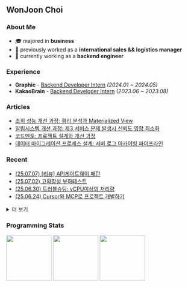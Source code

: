 <h2>WonJoon Choi</h2>          

<div>
<!--    <a href="https://wakatime.com/@0fdda08b-5c79-4fbb-9158-8f978430c932"><img src="https://wakatime.com/badge/user/0fdda08b-5c79-4fbb-9158-8f978430c932.svg" alt="Total time coded since Jan 21 2023" /></a> -->
<!--   <img src="https://hits.seeyoufarm.com/api/count/incr/badge.svg?url=https%3A%2F%2Fgithub.com%2F724thomas&count_bg=%23555555&title_bg=%23555555&icon=&icon_color=%23E7E7E7&title=hits&edge_flat=false"/> -->
</div>

### About Me

- 🎓 majored in **business**
- 🛫 previously worked as a **international sales && logistics manager**
- 🚀 currently working as a **backend engineer**

### Experience
- <b>Graphic</b> - [Backend Developer Intern](https://wonjoon.gitbook.io/joons-til/reviews/graphic-intern-review) <i>(2024.01 ~ 2024.05)</i>
- <b>KakaoBrain</b> - [Backend Developer Intern](https://wonjoon.gitbook.io/joons-til/reviews/kakao-brain-pathfinder-review) <i>(2023.06 ~ 2023.08)</i>

### Articles
- [조회 성능 개선 과정: 쿼리 분석과 Materialized View](https://wonjoon.gitbook.io/joons-til/database/enhancing-query-performance-user-list)
- [알림시스템 개선 과정: 제3 서비스 문제 발생시 신뢰도 영향 최소화](https://wonjoon.gitbook.io/joons-til/database/ensuring-data-consistency-atomicity-and-ux-optimization-feat.firebase)
- [코드멘토: 프로젝트 설계와 개선 과정](https://wonjoon.gitbook.io/joons-til/toy-project/codementor/implementation-of-k8s)
- [데이터 마이그레이션 프로세스 설계: 서버 로그 아카이빙 파이프라인](https://wonjoon.gitbook.io/joons-til/aws/server-log-archive-pipeline)

### Recent
<!--   <li><a href="__URL__">___Title___</a></li> -->
<ul>
  <li><a href="https://wonjoon.gitbook.io/joons-til/techtalk-review/woowacon/2024/api-gateway-pattern">(25.07.07) [리뷰] API게이트웨이 패턴</a></li>
  <li><a href="https://wonjoon.gitbook.io/joons-til/performance-test-study/leetcode-project/k6-load-test/load-test-submission-api">(25.07.02) 고확장성 부하테스트</a></li>
  <li><a href="https://wonjoon.gitbook.io/joons-til/performance-test-study/leetcode-project/troubleshooting/throughput-beyond-vcpu">(25.06.30) 트러블슈팅: vCPU이상의 처리량</a></li>
  <li><a href="https://wonjoon.gitbook.io/joons-til/ai/vibecoding/project-development-using-cursor-and-mcp">(25.06.24) Cursor와 MCP로 프로젝트 개발하기</a></li>
</ul>

<details>
<summary>더 보기</summary>

<ul>
  <li><a href="https://wonjoon.gitbook.io/joons-til/performance-test-study/leetcode-project/troubleshooting/rabbitmq-ackmode-none">(25.06.23) 트러블슈팅: ackMode = ‘NONE’</a></li>
  <li><a href="https://wonjoon.gitbook.io/joons-til/techtalk-review/woowacon/2024/architecture-improvement-after-kafka-failure">(25.06.23) [리뷰]Kafka를 이용하는 메시지 플랫폼에서 장애를 겪으며 아키텍처를 개선한 이야기</a></li>
  <li><a href="https://wonjoon.gitbook.io/joons-til/performance-test-study/leetcode-project/k6-load-test/load-test-apis">(25.06.20) 부하 상황에서 API 병목 진단 및 대응 전략 분석</a></li>
  <li><a href="https://wonjoon.gitbook.io/joons-til/performance-test-study/leetcode-project/jpa-osiv">(25.06.14) JPA - OSIV와 DB 커넥션풀</a></li>
  <li><a href="https://wonjoon.gitbook.io/joons-til/interview-practices/tech-review/if-kakao/alarm-service-in-server-if-kakao-2022">(25.06.09) [리뷰]알림 서비스로 시작하는 서버 개발 / if(kakao)2022</a></li>
  <li><a href="https://wonjoon.gitbook.io/joons-til/interview-practices/tech-review/if-kakao/jvm-warm-up-if-kakao-2022">(25.06.02) [리뷰]JVM warm up / if(kakao)2022</a></li>
  <li><a href="https://wonjoon.gitbook.io/joons-til/interview-practices/tech-review/if-kakao/standardizing-api-case-handling-without-redeployment-if-kakaoai-2024">(25.05.26) [리뷰]추가 배포 없이 API의 case 통일시키기</a></li>
  <li><a href="https://wonjoon.gitbook.io/joons-til/books/digging-deep-into-jvm/chapter-8.-bytecode-executor-engine-1-2">(25.05.21) ch8. 바이트코드 실행 엔진(1/2)</a></li>
  <li><a href="https://wonjoon.gitbook.io/joons-til/java/mesi-protocol-in-cas">(25.05.18) CAS 하드웨어 작동 원리: MESI 프로토콜</a></li>
  <li><a href="https://wonjoon.gitbook.io/joons-til/jpa-querydsl/why-fetchresults-is-deprecated">(25.05.16) QueryDSL5.0부터 페이징 처리시 fetch(), count()를 분리하는 이유</a></li>
  <li><a href="https://wonjoon.gitbook.io/joons-til/network/http-and-tcp-head-of-line-blocking">(25.05.14) TCP와 HTTP의 Head of Line Blocking</a></li>
  <li><a href="https://wonjoon.gitbook.io/joons-til/spring/dip.-dependency-inversion-principal">(25.04.22) DIP. 의존관계 제어 원칙</a></li>
  <li><a href="https://wonjoon.gitbook.io/joons-til/books/digging-deep-into-jvm/chapter-3.-garbage-collector-and-memory-allocation-strategy-2-2">(25.04.16) ch5. 셰넌도어, ZGC, 세대 구분 ZGC</a></li>
  <li><a href="https://wonjoon.gitbook.io/joons-til/books/digging-deep-into-jvm/chapter-3.-garbage-collector-and-memory-allocation-strategy-1-2">(25.04.09) ch3. 가비지 컬렉터와 메모리 할당 전략</a></li>
  <li><a href="https://wonjoon.gitbook.io/joons-til/books/digging-deep-into-jvm/chapter-2.-java-memory-area-and-memory-overflow">(25.04.02) ch2. 자바 메모리 영역과 메모리 오버플로</a></li>
</ul>

</details>

### Programming Stats
<!--
<img height="180rem" src="https://github-readme-stats.vercel.app/api?username=724thomas&show_icons=true&bg_color=00000000&border_color=00000000"></img>
<img height="180rem" src="http://mazassumnida.wtf/api/v2/generate_badge?boj=724thomas2"></img>
-->

<img height="120rem" src="https://github-readme-stats.vercel.app/api?username=724thomas&show_icons=true&bg_color=00000000&border_color=00000000"></img>
<img height="120rem" src="http://mazassumnida.wtf/api/v2/generate_badge?boj=724thomas2"></img>
<img height="120rem" src="https://leetcode-badge-sage.vercel.app/badge/thomas724?theme=dark&bgColor=282828"></img>




<!--
<img height="120rem" src="https://leetcard.jacoblin.cool/thomas724"></img>
<img height="120rem" src="https://stats.justsong.cn/api/leetcode/?username=thomas724&theme=dark"></img>
<img height="120rem" src="https://leetcode-stats.vercel.app/api?username=thomas724&theme=Dark"></img>
<img height="120rem" src="https://leetcard.jacoblin.cool/thomas724?theme=unicorn&font=Pavanam"></img>
-->

